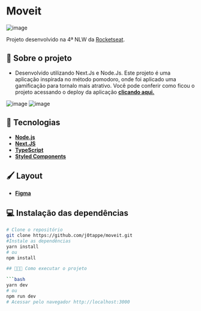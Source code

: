 # Moveit
![image](https://user-images.githubusercontent.com/31297561/126340649-a9229011-85ff-424f-9bbd-c53c1a87eb91.png)


Projeto desenvolvido na 4ª NLW da [Rocketseat](https://rocketseat.com.br/).

## 🧩 Sobre o projeto

- Desenvolvido utilizando Next.Js e Node.Js. Este projeto é uma aplicação inspirada no método pomodoro, onde foi aplicado uma gamificação para tornalo mais atrativo. Você pode conferir como ficou o projeto acessando o deploy da aplicação **[clicando aqui.](https://moveit-j0tappe.vercel.app/)**

![image](https://user-images.githubusercontent.com/31297561/126340208-fd22e9a0-8aa4-460f-9a22-4d9aa7a90542.png)
![image](https://user-images.githubusercontent.com/31297561/126340310-dd08d217-3421-43d1-bc22-da17073573c7.png)



## 🚀 Tecnologias
 - **[Node.js](https://nodejs.org/en/docs/)**
 - **[Next.JS](https://nextjs.org/)**
 - **[TypeScript](https://www.typescriptlang.org/)**
 - **[Styled Components](https://styled-components.com/)**

## 🖌️ Layout

- **[Figma](https://www.figma.com/file/gH63kTwc0DiXmue3q5adwG/Move.it-1.0-(Copy)?node-id=160%3A2761)**


## 💻 Instalação das dependências
```bash
# Clone o repositório
git clone https://github.com/j0tappe/moveit.git
#Instale as dependências
yarn install
# ou
npm install

## 👨🏻‍💻 Como executar o projeto

```bash
yarn dev
# ou
npm run dev
# Acessar pelo navegador http://localhost:3000
```
